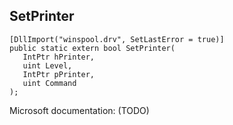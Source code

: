 ## SetPrinter

```
[DllImport("winspool.drv", SetLastError = true)]
public static extern bool SetPrinter(
   IntPtr hPrinter,
   uint Level,
   IntPtr pPrinter,
   uint Command
);
```

Microsoft documentation: (TODO)
